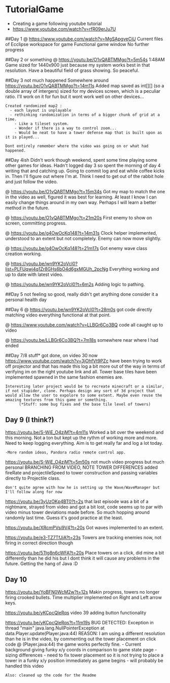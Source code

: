 # TutorialGame
  - Creating a game following youtube tutorial
  - https://www.youtube.com/watch?v=rfR09erJu7U

##Day 1
  @ https://www.youtube.com/watch?v=MgSApgveCjU
    Current files of Ecclipse workspace for game
    Functional game window
    No further progress

##Day 2 or something
  @ https://youtu.be/O1vQABTMMgo?t=5m54s
    1:48AM
    Game sized for 1440x900 just because my system works best in that resolution.
    Have a beautiful field of grass showing. So peaceful.

##Day 3 not much happened
    Somewhere around https://youtu.be/O1vQABTMMgo?t=14m11s
    Added map saved as int[][] (so a double array of intergers)
      sized for my devices screen, which is a peculiar ratio. I'll work on it for fun but it wont work well on other devices...

    Created randomized map2 :
      - each layout is unplayable
      - rethinking randomization in terms of a bigger chunk of grid at a time.
        - Like a tileset system.
        - Wonder if there is a way to control zoom...
        - Would be neat to have a tower defense map that is built upon as it is played...

    Dont entirely remember where the video was going on or what had happened.

##Day 4ish
    Didn't work though weekend, spent some time playing some other games for ideas.
    Hadn't logged day 3 so spent the morning of day 4 writing that and catching up.
    Going to commit log and eat while coffee kicks in. Then I'll figure out where I'm at. Think I need to get out of the rabbit hole and just follow the video.

  @  https://youtu.be/O1vQABTMMgo?t=15m34s
    Got my map to match the one in the video as well, figured it was best for learning. At least I know I can easily change things around in my own way. Perhaps I will learn a better method in the future.

  @ https://youtu.be/O1vQABTMMgo?t=21m20s
    First enemy to show on screen, committing progress.

  @ https://youtu.be/g4OwOcKq148?t=14m31s
    Clock helper implemented, understood to an extent but not completely.
    Enemy can now move slightly.

  @ https://youtu.be/g4OwOcKq148?t=21m17s
    Got enemy wave class creation working.


  @ https://youtu.be/wn9YK2oVcI0?list=PLFUqwj4q1Zr8GHs6bO4d6gxMGUh_2pcNg
    Everything working and up to date with latest video.

  @ https://youtu.be/wn9YK2oVcI0?t=6m2s
    Adding logic to pathing.


##Day 5
    not feeling so good, really didn't get anything done
    consider it a personal health day

##Day 6
  @ https://youtu.be/wn9YK2oVcI0?t=28m0s
    got code directly matching video
    everything functional at that point.

  @ https://www.youtube.com/watch?v=LLBGr6Co3BQ
    code all caught up to video

  @ https://youtu.be/LLBGr6Co3BQ?t=7m18s
    somewhere near where I had ended

##Day 7/8
    stuff* got done, on video 30 now
  https://www.youtube.com/watch?v=3jOhfVt9PZc
    have been trying to work off projector and that has made this log a bit more out of the way in terms of verifying im on the right youtube link and all. Tower base tiles have been implemented spawned in the same fashion enemies are.

    Interesting later project would be to recreate minecraft or a similar, if not stupider, clone. Perhaps design any sort of 3d project that would allow the user to expolore to some extent. Maybe even reuse the amazing textures from this game or something.
          (*Stuff: some bug fixes and the base tile level of towers)

## Day 9 (I think?)
  https://youtu.be/S-WiE_O4zjM?t=4m11s
    Worked a bit over the weekend and this morning. Not a ton but kept up the rythm of working more and more. Need to keep logging everything. Aim is to get really far and log a lot today.

    -More random ideas, Pandora radio remote control app.

  https://youtu.be/S-WiE_O4zjM?t=5m50s
    not much video progress but much personal
    BRANCHING FROM VIDEO, NOTE TOWER DIFFERENCES added fireRate and projectileSpeed to tower construction and passing variables directly to Projectile class.

    don't quite agree with how he is setting up the Wave/WaveManager but I'll follow along for now

  https://youtu.be/3yUzOKp4BT0?t=2s
    that last episode was a bit of a nightmare, strayed from video and got a bit lost, code seems up to par with video minus tower deviations made before. So much hopping around randomly last time. Guess it's good practice at the least.


  https://youtu.be/XRcmPVsi9V4?t=20s
    Got waves implemented to an extent.

  https://youtu.be/e3-TZ7TfJjA?t=23s
    Towers are tracking enemies now, not firing in correct direction though

  https://youtu.be/5Ttg8n6cWFA?t=20s
    Place towers on a click, did mine a bit differently than he did his but I dont think it will cause any problems in the future. Getting the hang of Java :D

## Day 10
  https://youtu.be/YoBFN0WcM2w?t=12s
    Makin progress, towers no longer firing crooked bullets. Time multiplier implemented on Right and Left arrow keys.

  https://youtu.be/yKCpcQleRqs
    video 39 adding button functionality

  https://youtu.be/yKCpcQleRqs?t=11m19s
  BUG DETECTED:
    Exception in thread "main" java.lang.NullPointerException
      at data.Player.update(Player.java:44)
  REASON:
    I am using a different resolution than he is in the video, by commenting out the tower placement on click code @ (Player.java:44) the game works perfectly fine.
      - Current background giving funky x/y coords in comparison to game state page
      - sizing differences
      - need to fix tower placement so it is not trying to place a tower in a funky x/y position immediately as game begins
        - will probably be handled this video

    Also: cleaned up the code for the Readme



